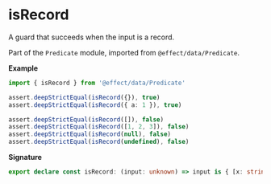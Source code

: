 # isRecord

A guard that succeeds when the input is a record.

Part of the `Predicate` module, imported from `@effect/data/Predicate`.

**Example**

```ts
import { isRecord } from '@effect/data/Predicate'

assert.deepStrictEqual(isRecord({}), true)
assert.deepStrictEqual(isRecord({ a: 1 }), true)

assert.deepStrictEqual(isRecord([]), false)
assert.deepStrictEqual(isRecord([1, 2, 3]), false)
assert.deepStrictEqual(isRecord(null), false)
assert.deepStrictEqual(isRecord(undefined), false)
```

**Signature**

```ts
export declare const isRecord: (input: unknown) => input is { [x: string]: unknown; [x: symbol]: unknown }
```
